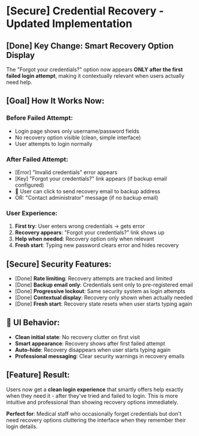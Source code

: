 # [Secure] Credential Recovery - Updated Implementation

## [Done] **Key Change: Smart Recovery Option Display**

The "Forgot your credentials?" option now appears **ONLY after the first failed login attempt**, making it contextually relevant when users actually need help.

## [Goal] **How It Works Now:**

### **Before Failed Attempt:**
- Login page shows only username/password fields
- No recovery option visible (clean, simple interface)
- User attempts to login normally

### **After Failed Attempt:**
 - [Error] "Invalid credentials" error appears
 - [Key] "Forgot your credentials?" link appears (if backup email configured)
- 📧 User can click to send recovery email to backup address
- OR: "Contact administrator" message (if no backup email)

### **User Experience:**
1. **First try**: User enters wrong credentials → gets error
2. **Recovery appears**: "Forgot your credentials?" link shows up
3. **Help when needed**: Recovery option only when relevant
4. **Fresh start**: Typing new password clears error and hides recovery

## [Secure] **Security Features:**

 - [Done] **Rate limiting**: Recovery attempts are tracked and limited
 - [Done] **Backup email only**: Credentials sent only to pre-registered email
 - [Done] **Progressive lockout**: Same security system as login attempts
 - [Done] **Contextual display**: Recovery only shown when actually needed
 - [Done] **Fresh start**: Recovery state resets when user starts typing again

## 📱 **UI Behavior:**

- **Clean initial state**: No recovery clutter on first visit
- **Smart appearance**: Recovery shows after first failed attempt
- **Auto-hide**: Recovery disappears when user starts typing again
- **Professional messaging**: Clear security warnings in recovery emails

## [Feature] **Result:**

Users now get a **clean login experience** that smartly offers help exactly when they need it - after they've tried and failed to login. This is more intuitive and professional than showing recovery options immediately.

**Perfect for**: Medical staff who occasionally forget credentials but don't need recovery options cluttering the interface when they remember their login details.